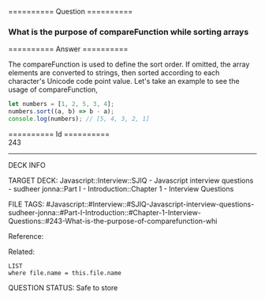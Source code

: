 ========== Question ==========  

### What is the purpose of compareFunction while sorting arrays  

========== Answer ==========  

The compareFunction is used to define the sort order. If omitted, the array elements are converted to strings, then sorted according to each character's Unicode code point value. Let's take an example to see the usage of compareFunction,

```javascript
let numbers = [1, 2, 5, 3, 4];
numbers.sort((a, b) => b - a);
console.log(numbers); // [5, 4, 3, 2, 1]
```

========== Id ==========  
243

---

DECK INFO

TARGET DECK: Javascript::Interview::SJIQ - Javascript interview questions - sudheer jonna::Part I - Introduction::Chapter 1 - Interview Questions

FILE TAGS: #Javascript::#Interview::#SJIQ-Javascript-interview-questions-sudheer-jonna::#Part-I-Introduction::#Chapter-1-Interview-Questions::#243-What-is-the-purpose-of-comparefunction-whi

Reference:

Related:

```dataview
LIST
where file.name = this.file.name
```

QUESTION STATUS: Safe to store
